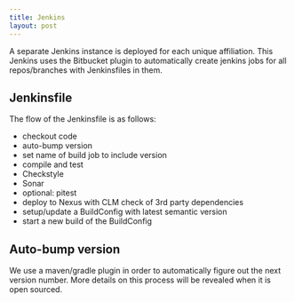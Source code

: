 ```yaml
---
title: Jenkins
layout: post
---
```


A separate Jenkins instance is deployed for each unique affiliation. This Jenkins uses the Bitbucket plugin to automatically create jenkins jobs for all repos/branches with Jenkinsfiles in them. 

## Jenkinsfile
The flow of the Jenkinsfile is as follows:
 - checkout code
 - auto-bump version
 - set name of build job to include version
 - compile and test
 - Checkstyle
 - Sonar
 - optional: pitest
 - deploy to Nexus with CLM check of 3rd party dependencies
 - setup/update a BuildConfig with latest semantic version
 - start a new build of the BuildConfig
 

## Auto-bump version
We use a maven/gradle plugin in order to automatically figure out the next version number. More details on this process will be revealed when it is open sourced.